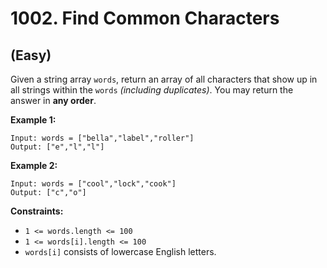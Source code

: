 # 1002. Find Common Characters
## (Easy)

Given a string array `words`, return an array of all characters that show up in all strings within the `words` *(including duplicates)*. You may return the answer in **any order**.

**Example 1:**

```
Input: words = ["bella","label","roller"]
Output: ["e","l","l"]
```

**Example 2:**

```
Input: words = ["cool","lock","cook"]
Output: ["c","o"]
```

**Constraints:**

- `1 <= words.length <= 100`
- `1 <= words[i].length <= 100`
- `words[i]` consists of lowercase English letters.